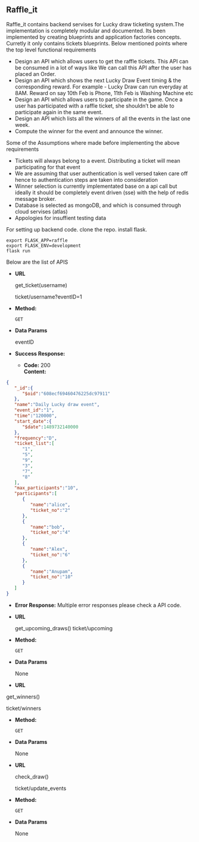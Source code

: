 **Raffle_it**
----
  Raffle_it contains backend servises for Lucky draw ticketing system.The implementation is
  completely modular and documented. Its been implemented by creating blueprints and application
  factories concepts. Curretly it only contains tickets blueprints.
  Below mentioned points where the top level functional requirements
  - Design an API which allows users to get the raffle tickets. This API can be
    consumed in a lot of ways like We can call this API after the user has placed
    an Order.
  - Design an API which shows the next Lucky Draw Event timing & the
    corresponding reward. For example - Lucky Draw can run everyday at 8AM.
    Reward on say 10th Feb is Phone, 11th Feb is Washing Machine etc
  - Design an API which allows users to participate in the game. Once a user
    has participated with a raffle ticket, she shouldn’t be able to participate
    again in the same event.
  - Design an API which lists all the winners of all the events in the last one
    week.
  - Compute the winner for the event and announce the winner.

  Some of the Assumptions where made before implementing the above requirements
  - Tickets will always belong to a event. Distributing a ticket will mean participating for that event
  - We are assuming that user authentication is well versed taken care off hence to authentication steps 
    are taken into consideration
  - Winner selection is currently implementated base on a api call but ideally it should be completely 
    event driven (sse) with the help of redis message broker.
  - Database is selected as mongoDB, and which is consumed through cloud servises (atlas)
  - Appologies for insuffient testing data

For setting up backend code.
clone the repo.
install flask.
```
export FLASK_APP=raffle
export FLASK_ENV=development
flask run
```

Below are the list of APIS

* **URL**

  get_ticket(username)
  
  ticket/username?eventID=1

* **Method:**

  `GET`
  

* **Data Params**

  eventID

* **Success Response:**

  * **Code:** 200 <br />
    **Content:** 
```json
{
   "_id":{
      "$oid":"608ecf69460476225dc97911"
   },
   "name":"Daily Lucky draw event",
   "event_id":"1",
   "time":"120000",
   "start_date":{
      "$date":1489732140000
   },
   "frequency":"D",
   "ticket_list":[
      "1",
      "5",
      "9",
      "3",
      "7",
      "8"
   ],
   "max_participants":"10",
   "participants":[
      {
         "name":"alice",
         "ticket_no":"2"
      },
      {
         "name":"bob",
         "ticket_no":"4"
      },
      {
         "name":"Alex",
         "ticket_no":"6"
      },
      {
         "name":"Anupam",
         "ticket_no":"10"
      }
   ]
}
```
 
* **Error Response:**
  Multiple error responses please check a API code.
  

* **URL**

  get_upcoming_draws()
  ticket/upcoming

* **Method:**

  `GET`
  

* **Data Params**

  None

 * **URL**

  get_winners()
  
  ticket/winners

* **Method:**

  `GET`
  

* **Data Params**

  None


* **URL**

  check_draw()
  
  ticket/update_events

* **Method:**

  `GET`
  

* **Data Params**

  None

